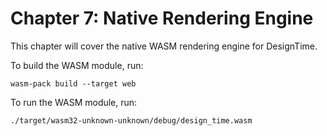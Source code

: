 # Chapter 7: Native Rendering Engine

This chapter will cover the native WASM rendering engine for DesignTime.

To build the WASM module, run:
```
wasm-pack build --target web
```

To run the WASM module, run:
```
./target/wasm32-unknown-unknown/debug/design_time.wasm
```